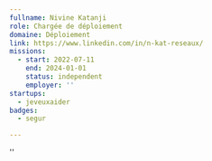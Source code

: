 ```yaml
---
fullname: Nivine Katanji
role: Chargée de déploiement
domaine: Déploiement
link: https://www.linkedin.com/in/n-kat-reseaux/
missions:
  - start: 2022-07-11
    end: 2024-01-01
    status: independent
    employer: ''
startups:
  - jeveuxaider
badges:
  - segur

---
```

''
